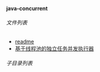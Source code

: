 #### java-concurrent


###### 文件列表

- [readme](readme.md)
- [基于线程池的独立任务并发执行器](基于线程池的独立任务并发执行器.md)

###### 子目录列表

